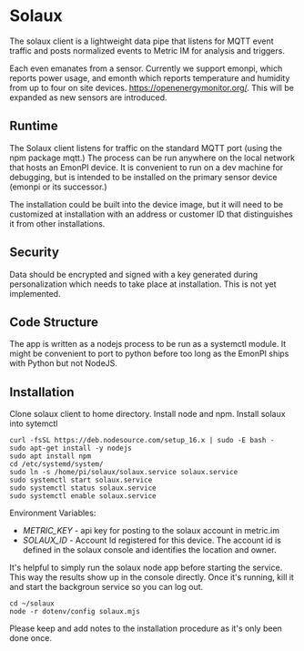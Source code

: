 # Solaux

The solaux client is a lightweight data pipe that listens for MQTT
event traffic and posts normalized events to Metric IM for analysis
and triggers.

Each even emanates from a sensor. Currently we support emonpi, which
reports power usage, and emonth which reports temperature and humidity
from up to four on site devices. https://openenergymonitor.org/. This
will be expanded as new sensors are introduced.

## Runtime

The Solaux client listens for traffic on the standard MQTT port (using
the npm package mqtt.) The process can be run anywhere on the local
network that hosts an EmonPI device. It is convenient to run on a dev
machine for debugging, but is intended to be installed on the primary
sensor device (emonpi or its successor.)

The installation could be built into the device image, but it will need
to be customized at installation with an address or customer ID that 
distinguishes it from other installations.

## Security

Data should be encrypted and signed with a key generated during personalization
which needs to take place at installation. This is not yet implemented.

## Code Structure

The app is written as a nodejs process to be run as a systemctl module. It
might be convenient to port to python before too long as the EmonPI ships
with Python but not NodeJS.

## Installation

Clone solaux client to home directory. Install node and npm. Install solaux into sytemctl
```ssh
curl -fsSL https://deb.nodesource.com/setup_16.x | sudo -E bash -
sudo apt-get install -y nodejs
sudo apt install npm
cd /etc/systemd/system/
sudo ln -s /home/pi/solaux/solaux.service solaux.service
sudo systemctl start solaux.service 
sudo systemctl status solaux.service 
sudo systemctl enable solaux.service 
```

Environment Variables:
* *METRIC_KEY* - api key for posting to the solaux account in metric.im
* *SOLAUX_ID* - Account Id registered for this device. The account id is defined in the solaux console and identifies the location and owner.

It's helpful to simply run the solaux node app before starting the service. This way the results show up in the console directly. Once it's running, kill it and start the backgroun service so you can log out.
```
cd ~/solaux
node -r dotenv/config solaux.mjs
```
Please keep and add notes to the installation procedure as it's only been done once.
